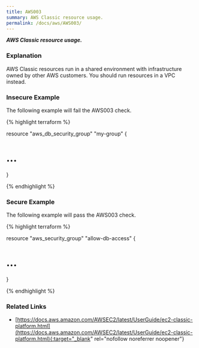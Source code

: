```yaml
---
title: AWS003
summary: AWS Classic resource usage.
permalink: /docs/aws/AWS003/
---
```


***AWS Classic resource usage.***

### Explanation


AWS Classic resources run in a shared environment with infrastructure owned by other AWS customers. You should run
resources in a VPC instead.



### Insecure Example

The following example will fail the AWS003 check.

{% highlight terraform %}

resource "aws_db_security_group" "my-group" {
  # ...
}

{% endhighlight %}



### Secure Example

The following example will pass the AWS003 check.

{% highlight terraform %}

resource "aws_security_group" "allow-db-access" {
  # ...
}

{% endhighlight %}


### Related Links


- [https://docs.aws.amazon.com/AWSEC2/latest/UserGuide/ec2-classic-platform.html](https://docs.aws.amazon.com/AWSEC2/latest/UserGuide/ec2-classic-platform.html){:target="_blank" rel="nofollow noreferrer noopener"}

